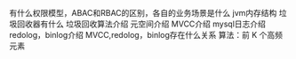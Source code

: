 
有什么权限模型，ABAC和RBAC的区别，各自的业务场景是什么
jvm内存结构
垃圾回收器有什么
垃圾回收算法介绍
元空间介绍
MVCC介绍
mysql日志介绍
redolog，binlog介绍
MVCC,redolog，binlog存在什么关系
算法：前 K 个高频元素